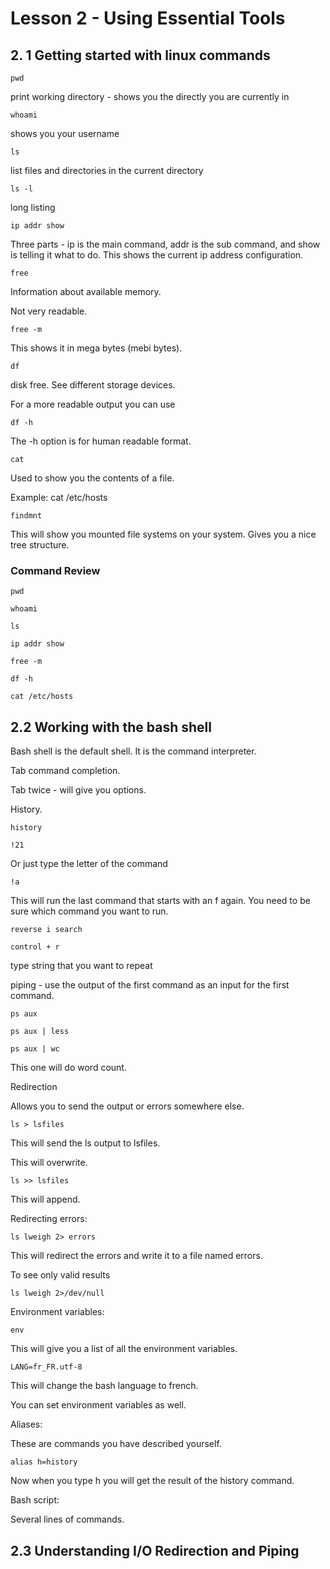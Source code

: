 # Lesson 2 - Using Essential Tools

## 2. 1 Getting started with linux commands

    pwd

print working directory - shows you the directly you are currently in

    whoami

shows you your username

    ls

list files and directories in the current directory

    ls -l

long listing

    ip addr show

Three parts - ip is the main command, addr is the sub command, and show is telling it what to do. This shows the current ip address configuration.

    free

Information about available memory.

Not very readable.

    free -m

This shows it in mega bytes (mebi bytes).

    df

disk free. See different storage devices.

For a more readable output you can use

    df -h

The -h option is for human readable format.

    cat

Used to show you the contents of a file.

Example: cat /etc/hosts

    findmnt

This will show you mounted file systems on your system. Gives you a nice tree structure.

### Command Review

    pwd

    whoami

    ls

    ip addr show

    free -m

    df -h

    cat /etc/hosts

## 2.2 Working with the bash shell

Bash shell is the default shell. It is the command interpreter.

Tab command completion.

Tab twice - will give you options.

History.

    history

    !21

Or just type the letter of the command

    !a

This will run the last command that starts with an f again. You need to be sure which command you want to run.

    reverse i search

    control + r

type string that you want to repeat

piping - use the output of the first command as an input for the first command.

    ps aux

    ps aux | less

    ps aux | wc

This one will do word count.

Redirection

Allows you to send the output or errors somewhere else.

    ls > lsfiles

This will send the ls output to lsfiles.

This will overwrite.

    ls >> lsfiles

This will append.

Redirecting errors:

    ls lweigh 2> errors

This will redirect the errors and write it to a file named errors.

To see only valid results

    ls lweigh 2>/dev/null

Environment variables:

    env

This will give you a list of all the environment variables.

    LANG=fr_FR.utf-8

This will change the bash language to french.

You can set environment variables as well.

Aliases:

These are commands you have described yourself.

    alias h=history

Now when you type h you will get the result of the history command.

Bash script:

Several lines of commands.

## 2.3 Understanding I/O Redirection and Piping



